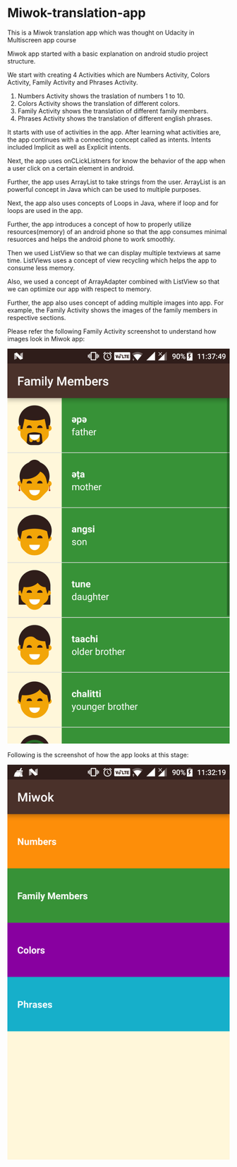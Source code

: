 # Miwok-translation-app
This is a Miwok translation app which was thought on Udacity in Multiscreen app course

Miwok app started with a basic explanation on android studio project structure.

We start with creating 4 Activities which are Numbers Activity, Colors Activity, Family Activity and Phrases Activity. 

1) Numbers Activity shows the traslation of numbers 1 to 10.
2) Colors Activity shows the translation of different colors.
3) Family Activity shows the translation of different family members.
4) Phrases Activity shows the translation of different english phrases. 

It starts with use of activities in the app. After learning what activities are, the app continues with a connecting concept called as intents. Intents included Implicit as well as Explicit intents.

Next, the app uses onCLickListners for know the behavior of the app when a user click on a certain element in android.

Further, the app uses ArrayList to take strings from the user. ArrayList is an powerful concept in Java which can be used to multiple purposes.

Next, the app also uses concepts of Loops in Java, where if loop and for loops are used in the app.

Further, the app introduces a concept of how to properly utilize resources(memory) of an android phone so that the app consumes minimal resuorces and helps the android phone to work smoothly.

Then we used ListView so that we can display multiple textviews at same time. ListViews uses a concept of view recycling which helps the app to consume less memory.

Also, we used a concept of ArrayAdapter combined with ListView so that we can optimize our app with respect to memory.

Further, the app also uses concept of adding multiple images into app. For example, the Family Activity shows the images of the family members in respective sections.

Please refer the following Family Activity screenshot to understand how images look in Miwok app:

![Miwok1](https://github.com/rashilps/Miwok-translation-app/blob/master/Screenshot%20(18-Aug-2017%2011-37-49%20PM).png)

Following is the screenshot of how the app looks at this stage:

![Miwok1](https://github.com/rashilps/Miwok-translation-app/blob/master/Screenshot_20170818-233219.png)
